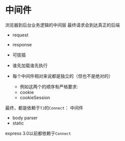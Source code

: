 # 中间件

浏览器到后台业务逻辑的中间层
最终请求会到达真正的后端

- request
- response

- 可拔插
- 谁先加载谁先执行
- 每个中间件相对来说都是独立的（但也不是绝对的）
	- 例如这两个的顺序有严格要求:
	- cookie
	- cookieSession

最终，都是依赖于`TJ`的`Connect`： 中间件

- body parser
- static

express 3.0以前都依赖于`Connect`

